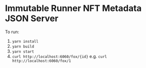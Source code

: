 # Immutable Runner NFT Metadata JSON Server

To run:
1. `yarn install`
2. `yarn build`
3. `yarn start`
4. `curl http://localhost:6060/fox/{id}` e.g. `curl http://localhost:6060/fox/1`
